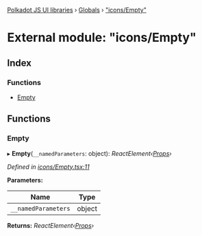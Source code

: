 [Polkadot JS UI libraries](../README.md) › [Globals](../globals.md) › ["icons/Empty"](_icons_empty_.md)

# External module: "icons/Empty"

## Index

### Functions

* [Empty](_icons_empty_.md#empty)

## Functions

###  Empty

▸ **Empty**(`__namedParameters`: object): *ReactElement‹[Props](../interfaces/_types_.props.md)›*

*Defined in [icons/Empty.tsx:11](https://github.com/polkadot-js/ui/blob/ebcb4115/packages/reactnative-identicon/src/icons/Empty.tsx#L11)*

**Parameters:**

Name | Type |
------ | ------ |
`__namedParameters` | object |

**Returns:** *ReactElement‹[Props](../interfaces/_types_.props.md)›*
